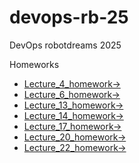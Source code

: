 # devops-rb-25
DevOps robotdreams 2025

Homeworks
- [Lecture_4_homework->](Lecture_4/homework_4.md)
- [Lecture_6_homework->](Lecture_6/homework_6.md)
- [Lecture_13_homework->](Lecture_13/homework_13.md)
- [Lecture_14_homework->](Lecture_14/homework_14.md)
- [Lecture_17_homework->](Lecture_17/homework_17.md)
- [Lecture_20_homework->](Lecture_20/homework_20.md)
- [Lecture_22_homework->](Lecture_22/homework_22.md)